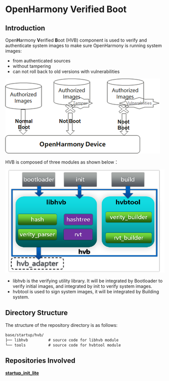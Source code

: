 # OpenHarmony Verified Boot<a name="ZH-CN_TOPIC_0000001129033057"></a>

## Introduction<a name="section469617221261"></a>

Open**H**armony **V**erified **B**oot (HVB) component is used to verify and authenticate system images to make sure OpenHarmony is running system images:

- from authenticated sources
- without tampering
- can not roll back to old versions with vulnerabilities

![](figures/usage-en.png)



HVB is composed of three modules as shown below：

![](figures/hvb-arch.png)

- libhvb is the verifying utility library. It will be integrated by Bootloader to verify initial images, and integrated by init to verify system images.
- hvbtool is used to sign system images, it will be integrated by Building system.



## Directory Structure<a name="section15884114210197"></a>

The structure of the repository directory is as follows:

```
base/startup/hvb/
├── libhvb         # source code for libhvb module
└── tools          # source code for hvbtool module
```



##  Repositories Involved<a name="section641143415335"></a>

**[startup\_init\_lite](https://gitee.com/openharmony/startup_init_lite)**

